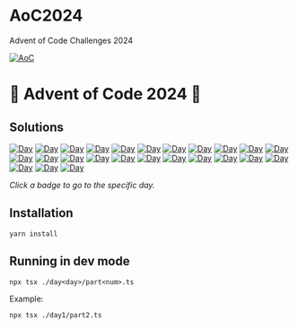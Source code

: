 # AoC2024

Advent of Code Challenges 2024

[![AoC](https://badgen.net/badge/AoC/2024/blue)](https://adventofcode.com/2024)


# 🎄 Advent of Code 2024 🎄

## Solutions

[![Day](https://badgen.net/badge/01/%E2%98%85%E2%98%85/green)](aoc/aoc/day1)
[![Day](https://badgen.net/badge/02/%E2%98%85%E2%98%85/green)](aoc/aoc/day2)
[![Day](https://badgen.net/badge/03/%E2%98%85%E2%98%85/green)](aoc/aoc/day3)
[![Day](https://badgen.net/badge/04/%E2%98%85%E2%98%85/green)](aoc/aoc/day4)
[![Day](https://badgen.net/badge/05/%E2%98%85%E2%98%85/green)](aoc/aoc/day5)
[![Day](https://badgen.net/badge/06/%E2%98%86%E2%98%86/grey)](aoc/aoc/day6)
[![Day](https://badgen.net/badge/07/%E2%98%86%E2%98%86/grey)](aoc/aoc/day7)
[![Day](https://badgen.net/badge/08/%E2%98%86%E2%98%86/grey)](aoc/aoc/day8)
[![Day](https://badgen.net/badge/09/%E2%98%86%E2%98%86/grey)](aoc/aoc/day9)
[![Day](https://badgen.net/badge/10/%E2%98%86%E2%98%86/grey)](aoc/aoc/day10)
[![Day](https://badgen.net/badge/11/%E2%98%86%E2%98%86/grey)](aoc/aoc/day11)
[![Day](https://badgen.net/badge/12/%E2%98%86%E2%98%86/grey)](aoc/aoc/day12)
[![Day](https://badgen.net/badge/13/%E2%98%86%E2%98%86/grey)](aoc/aoc/day13)
[![Day](https://badgen.net/badge/14/%E2%98%86%E2%98%86/grey)](aoc/aoc/day14)
[![Day](https://badgen.net/badge/15/%E2%98%86%E2%98%86/grey)](aoc/aoc/day15)
[![Day](https://badgen.net/badge/16/%E2%98%86%E2%98%86/grey)](aoc/aoc/day16)
[![Day](https://badgen.net/badge/17/%E2%98%86%E2%98%86/grey)](aoc/aoc/day17)
[![Day](https://badgen.net/badge/18/%E2%98%86%E2%98%86/grey)](aoc/aoc/day18)
[![Day](https://badgen.net/badge/19/%E2%98%86%E2%98%86/grey)](aoc/aoc/day19)
[![Day](https://badgen.net/badge/20/%E2%98%86%E2%98%86/grey)](aoc/aoc/day20)
[![Day](https://badgen.net/badge/21/%E2%98%86%E2%98%86/grey)](aoc/aoc/day21)
[![Day](https://badgen.net/badge/22/%E2%98%86%E2%98%86/grey)](aoc/aoc/day22)
[![Day](https://badgen.net/badge/23/%E2%98%86%E2%98%86/grey)](aoc/aoc/day23)
[![Day](https://badgen.net/badge/24/%E2%98%86%E2%98%86/grey)](aoc/aoc/day24)
[![Day](https://badgen.net/badge/25/%E2%98%86%E2%98%86/grey)](aoc/aoc/day25)

_Click a badge to go to the specific day._


## Installation

```
yarn install
```

## Running in dev mode

```
npx tsx ./day<day>/part<num>.ts
```

Example:

```
npx tsx ./day1/part2.ts
```

